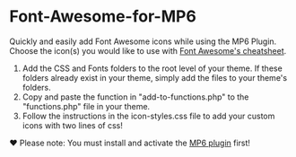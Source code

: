Font-Awesome-for-MP6
====================

Quickly and easily add Font Awesome icons while using the MP6 Plugin. Choose the icon(s) you would like to use with <a href="http://fortawesome.github.io/Font-Awesome/cheatsheet/" target="_blank">Font Awesome's cheatsheet</a>.

<ol>
<li>Add the CSS and Fonts folders to the root level of your theme. If these folders already exist in your theme, simply add the files to your theme's folders.</li>
<li>Copy and paste the function in "add-to-functions.php" to the "functions.php" file in your theme.</li>
<li>Follow the instructions in the icon-styles.css file to add your custom icons with two lines of css!</li>
</ol>

&hearts; Please note: You must install and activate the <a href="http://wordpress.org/plugins/mp6/" target="_blank">MP6 plugin</a> first!
